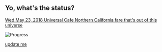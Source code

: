 ## Yo, what's the status?

[Wed May 23, 2018 Universal Cafe Northern California fare that's out of this universe](https://dashboard.chewse.com/calendar/221549/?sign=.eJwdyEEKgCAQBdC7_LUESS3yKiIhZjUkCqO1Ee-etXrwKhJvnvPwA6UrdgqlD1QFbVBSjvO0NAHrCqXYX4N9YfKPh0A-LX8Wtu6ieKw3B5hm2gtvgx7m%3A1fByMO%3AgzUcm0mnWOB3p8gv-laIdxIIAxg)

![Progress](http://progressed.io/bar/0?title=preparing)

<a href="https://github.com/andywimmer/lunchlinestatus.cf/edit/master/README.md" class="btn btn-github"><span class="icon"></span>update me</a>

